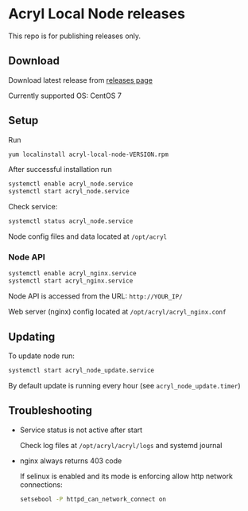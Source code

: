# Acryl Local Node releases
This repo is for publishing releases only.

## Download

Download latest release from [releases page](https://github.com/acrylplatform/local_node_releases/releases)

Currently supported OS: CentOS 7

## Setup

Run 
```bash
yum localinstall acryl-local-node-VERSION.rpm
```

After successful installation run 
```bash
systemctl enable acryl_node.service
systemctl start acryl_node.service
```

Check service:

```bash
systemctl status acryl_node.service
```

Node config files and data located at `/opt/acryl`

### Node API

```bash
systemctl enable acryl_nginx.service
systemctl start acryl_nginx.service
```

Node API is accessed from the URL: `http://YOUR_IP/`

Web server (nginx) config located at `/opt/acryl/acryl_nginx.conf`
 

## Updating
To update node run:
```bash
systemctl start acryl_node_update.service
``` 
By default update is running every hour (see `acryl_node_update.timer`)

## Troubleshooting

* Service status is not active after start

    Check log files at `/opt/acryl/acryl/logs` and systemd journal

* nginx always returns 403 code
    
    If selinux is enabled and its mode is enforcing allow http network connections:
    ```bash
    setsebool -P httpd_can_network_connect on
    ```